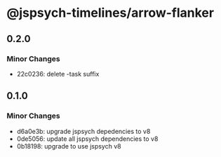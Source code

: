 # @jspsych-timelines/arrow-flanker

## 0.2.0

### Minor Changes

- 22c0236: delete -task suffix

## 0.1.0

### Minor Changes

- d6a0e3b: upgrade jspsych depedencies to v8
- 0de5056: update all jspsych dependencies to v8
- 0b18198: upgrade to use jspsych v8
